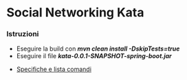 # Social Networking Kata

### Istruzioni
- Eseguire la build con **_mvn clean install -DskipTests=true_**
- Eseguire il file **_kata-0.0.1-SNAPSHOT-spring-boot.jar_**
* [Specifiche e lista comandi](https://github.com/xpeppers/social_networking_kata)
